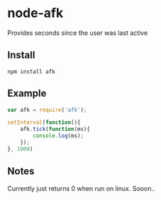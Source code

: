 node-afk
=========

Provides seconds since the user was last active

## Install
```
npm install afk
```

## Example
```javascript
var afk = require('afk');

setInterval(function(){
	afk.tick(function(ms){
		console.log(ms);
	});	
}, 1000)
```

## Notes
Currently just returns 0 when run on linux. Sooon..
